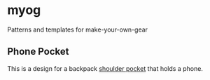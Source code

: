 # myog
Patterns and templates for make-your-own-gear

## Phone Pocket
This is a design for a backpack [shoulder pocket](./PhonePocket.md) that holds a phone.